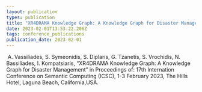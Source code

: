 ```yaml
---
layout: publication
types: publication
title: "XR4DRAMA Knowledge Graph: A Knowledge Graph for Disaster Management"
date: 2023-02-01T13:53:22.206Z
tags: conference_publications
publication_date: 2023-02-01
---
```

<!--StartFragment-->

 Α. Vassiliades, S. Symeonidis, S. Diplaris, G. Tzanetis, S. Vrochidis, N. Bassiliades, I. Kompatsiaris, “XR4DRAMA Knowledge Graph: A Knowledge Graph for Disaster Management” in Proceedings of: 17th Internation Conference on Semantic Computing (ICSC), 1-3 February 2023, The Hills Hotel, Laguna Beach, California,USA.

<!--EndFragment-->